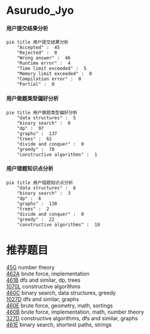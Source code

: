 # Asurudo_Jyo

<!-- tabs:start -->



#### **用户提交结果分析**

```mermaid
pie title 用户提交结果分析
    "Accepted" :  45
    "Rejected" :  0
    "Wrong answer" :  46
    "Runtime error" :  4
    "Time limit exceeded" :  5
    "Memory limit exceeded" :  0
    "Compilation error" :  0
    "Partial" :  0
```

#### **用户做题类型偏好分析**

```mermaid
pie title 用户做题类型偏好分析
    "data structures" :  5
    "binary search" :  0
    "dp" :  97
    "graphs" :  137
    "trees" :  62
    "divide and conquer" :  0
    "greedy" :  70
    "constructive algorithms" :  1
```
#### **用户错题知识点分析**

```mermaid
pie title 用户错题知识点分析
    "data structures" :  6
    "binary search" :  3
    "dp" :  6
    "graphs" :  130
    "trees" :  2
    "divide and conquer" :  0
    "greedy" :  22
    "constructive algorithms" :  18
```



<!-- tabs:end -->
# 推荐题目
[45G](https://codeforces.com/contest/45/problem/G)		number theory		  
[462A](https://codeforces.com/contest/462/problem/A)		brute force,
                        implementation		  
[461B](https://codeforces.com/contest/461/problem/B)		dfs and similar,
                        dp,
                        trees		  
[1070L](https://codeforces.com/contest/1070/problem/L)		constructive algorithms		  
[460C](https://codeforces.com/contest/460/problem/C)		binary search,
                        data structures,
                        greedy		  
[1027D](https://codeforces.com/contest/1027/problem/D)		dfs and similar,
                        graphs		  
[460E](https://codeforces.com/contest/460/problem/E)		brute force,
                        geometry,
                        math,
                        sortings		  
[460B](https://codeforces.com/contest/460/problem/B)		brute force,
                        implementation,
                        math,
                        number theory		  
[327D](https://codeforces.com/contest/327/problem/D)		constructive algorithms,
                        dfs and similar,
                        graphs		  
[461E](https://codeforces.com/contest/461/problem/E)		binary search,
                        shortest paths,
                        strings		  
